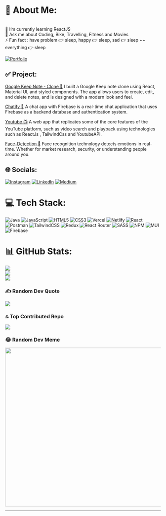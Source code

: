 <!-- <img alt="GitHub followers" src="https://img.shields.io/github/followers/tushar-upadhya?style=social"> &nbsp;&nbsp; <img alt="GitHub User's stars" src="https://img.shields.io/github/stars/tushar-upadhya?style=social"> &nbsp;&nbsp;  -->

# 💫 About Me:
<!-- 🔭 I’m currently working on  **Ecommerce Website With React JS And Tailwind CSS | Fake Store API** -->
<br>🌱 I’m currently learning ReactJS<br>💬 Ask me about  Coding, Bike, Travelling, Fitness and Movies<br>⚡ Fun fact : have problem 👉 sleep, happy 👉 sleep, sad 👉 sleep ~~ everything 👉 sleep

[![Portfolio](https://img.shields.io/badge/Portfolio-%23000000.svg?style=for-the-badge&logo=firefox&logoColor=#FF7139)](https://tusharupadhyay.vercel.app/) 


## ✅ Project:

[Google Keep Note - Clone 📒](https://github.com/tushar-upadhya/google-keep-clone)  I built a Google Keep note clone using React, Material UI, and styled components. The app allows users to create, edit, and delete notes, and is designed with a modern look and feel.

[Chatify 💬](https://github.com/tushar-upadhya/chatify) A chat app with Firebase is a real-time chat application that uses Firebase as a backend database and authentication system.

[Youtube 📺](https://github.com/tushar-upadhya/youtube_clone-main) A web app that replicates some of the core features of the YouTube platform, such as video search and playback using technologies such as ReactJs , TailwindCss and YoutubeAPI.

[Face-Detection 👻](https://github.com/tushar-upadhya/face-detection) Face recognition technology detects emotions in real-time. Whether for market research, security, or understanding people around you.





## 🌐 Socials:
[![Instagram](https://img.shields.io/badge/Instagram-%23E4405F.svg?logo=Instagram&logoColor=white)](https://instagram.com/https://www.instagram.com/_tusharupadhyay/) [![LinkedIn](https://img.shields.io/badge/LinkedIn-%230077B5.svg?logo=linkedin&logoColor=white)](https://linkedin.com/in/https://www.linkedin.com/in/tushar-upadhyay-54029b135/) [![Medium](https://img.shields.io/badge/Medium-12100E?logo=medium&logoColor=white)](https://medium.com/@https://medium.com/@upadhyaytushar552) 

# 💻 Tech Stack:
![Java](https://img.shields.io/badge/java-%23ED8B00.svg?style=for-the-badge&logo=java&logoColor=white) ![JavaScript](https://img.shields.io/badge/javascript-%23323330.svg?style=for-the-badge&logo=javascript&logoColor=%23F7DF1E) ![HTML5](https://img.shields.io/badge/html5-%23E34F26.svg?style=for-the-badge&logo=html5&logoColor=white) ![CSS3](https://img.shields.io/badge/css3-%231572B6.svg?style=for-the-badge&logo=css3&logoColor=white) ![Vercel](https://img.shields.io/badge/vercel-%23000000.svg?style=for-the-badge&logo=vercel&logoColor=white) ![Netlify](https://img.shields.io/badge/netlify-%23000000.svg?style=for-the-badge&logo=netlify&logoColor=#00C7B7) ![React](https://img.shields.io/badge/react-%2320232a.svg?style=for-the-badge&logo=react&logoColor=%2361DAFB) ![Postman](https://img.shields.io/badge/Postman-FF6C37?style=for-the-badge&logo=postman&logoColor=white) ![TailwindCSS](https://img.shields.io/badge/tailwindcss-%2338B2AC.svg?style=for-the-badge&logo=tailwind-css&logoColor=white) ![Redux](https://img.shields.io/badge/redux-%23593d88.svg?style=for-the-badge&logo=redux&logoColor=white) ![React Router](https://img.shields.io/badge/React_Router-CA4245?style=for-the-badge&logo=react-router&logoColor=white) ![SASS](https://img.shields.io/badge/SASS-hotpink.svg?style=for-the-badge&logo=SASS&logoColor=white) ![NPM](https://img.shields.io/badge/NPM-%23000000.svg?style=for-the-badge&logo=npm&logoColor=white) ![MUI](https://img.shields.io/badge/MUI-%230081CB.svg?style=for-the-badge&logo=material-ui&logoColor=white) ![Firebase](https://img.shields.io/badge/firebase-%23039BE5.svg?style=for-the-badge&logo=firebase)
# 📊 GitHub Stats:
![](https://github-readme-stats.vercel.app/api?username=tushar-upadhya&theme=gruvbox&hide_border=true&include_all_commits=false&count_private=true)<br/>
![](https://github-readme-streak-stats.herokuapp.com/?user=tushar-upadhya&theme=gruvbox&hide_border=true)<br/>
![](https://github-readme-stats.vercel.app/api/top-langs/?username=tushar-upadhya&theme=gruvbox&hide_border=true&include_all_commits=false&count_private=true&layout=compact)

### ✍️ Random Dev Quote
![](https://quotes-github-readme.vercel.app/api?type=horizontal&theme=radical)

### 🔝 Top Contributed Repo
![](https://github-contributor-stats.vercel.app/api?username=tushar-upadhya&limit=5&theme=monokai&combine_all_yearly_contributions=true)

### 😂 Random Dev Meme
<img src="https://rm.up.railway.app/" width="512px"/>

---





